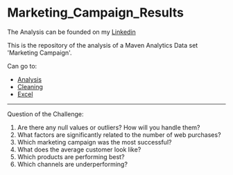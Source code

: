 # Marketing_Campaign_Results



The Analysis can be founded on my [Linkedin](https://www.linkedin.com/feed/update/urn:li:activity:7099461948022362112/)

This is the repository of the analysis of a Maven Analytics Data set 'Marketing Campaign'.

Can go to:

 - [Analysis](https://github.com/mfernandezcean/Marketing_Campaign_Results/tree/main/Analysis)
 - [Cleaning](https://github.com/mfernandezcean/Marketing_Campaign_Results/tree/main/Cleaning)
  - [Excel](https://github.com/mfernandezcean/Marketing_Campaign_Results/blob/main/Raw_files/Workbook_Marketing_Campaign.xlsx)

---

Question of the Challenge:

 1.  Are there any null values or outliers? How will you handle them?
 2.  What factors are significantly related to the number of web purchases?
 3.  Which marketing campaign was the most successful?
 4.  What does the average customer look like?
 5.  Which products are performing best?
 6.  Which channels are underperforming?




